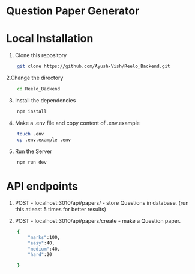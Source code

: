 # Question Paper Generator

# Local Installation 

1. Clone this repository

```bash
    git clone https://github.com/Ayush-Vish/Reelo_Backend.git
```

2.Change the directory 

```bash
    cd Reelo_Backend
```

3. Install the dependencies

```bash
    npm install 
```

4. Make a .env file and copy content of .env.example

```bash
    touch .env
    cp .env.example .env
```

5. Run the Server 
   
```bash
    npm run dev
```
# API endpoints

1. POST - localhost:3010/api/papers/ - store Questions in database. (run this atleast 5 times for better results)

2. POST - localhost:3010/api/papers/create - make a Question paper.
   
```bash
    {
        "marks":100, 
        "easy":40,
        "medium":40, 
        "hard":20 

    }
```


